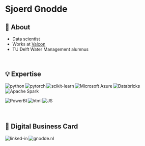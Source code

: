 # Sjoerd Gnodde
## 📖 About
- Data scientist
- Works at [Valcon](https://www.valcon.com/)
- TU Delft Water Management alumnus


<br>

## 💡 Expertise 
[<img align="left" alt="python" src="https://img.shields.io/badge/Python-3776AB.svg?&style=for-the-badge&logo=python&logoColor=white" />](https://www.python.org/)

[<img align="left" alt="pytorch" src="https://img.shields.io/badge/PyTorch-EE4C2C.svg?&style=for-the-badge&logo=pytorch&logoColor=white" />](https://pytorch.org/)

[<img align="left" alt="scikit-learn" src="https://img.shields.io/badge/scikit--learn-F7931E.svg?&style=for-the-badge&logo=scikit-learn&logoColor=white" />](https://scikit-learn.org/)

[<img align="left" alt="Microsoft Azure" src="https://img.shields.io/badge/Microsoft-Azure-0078D4.svg?&style=for-the-badge&logo=microsoft-azure&logoColor=white?labelColor=5E5E5E" />](https://azure.microsoft.com/)

[<img align="left" alt="Databricks" src="https://img.shields.io/badge/Databricks-FF3621?style=for-the-badge&logo=Databricks&logoColor=white" />](https://databricks.com/)

[<img align="left" alt="Apache Spark" src="https://img.shields.io/badge/Apache_Spark-FFFFFF?style=for-the-badge&logo=apachespark&logoColor=#E35A16" />](https://spark.apache.org/)

<br>
<br>

[<img align="left" alt="PowerBI" src="https://img.shields.io/badge/Power_BI-F2C811.svg?&style=for-the-badge&logo=powerbi&logoColor=black" />](https://powerbi.microsoft.com/)
[<img align="left" alt="html" src="https://img.shields.io/badge/HTML-23E34F26.svg?&style=for-the-badge&logo=HTML5&logoColor=white" />](https://en.wikipedia.org/wiki/HTML)
[<img align="left" alt="JS" src="https://img.shields.io/badge/JavaScript%20-F7DF1E.svg?&style=for-the-badge&logo=JavaScript&logoColor=black" />](https://en.wikipedia.org/wiki/JavaScript)


<br>
<br>
<br>


## 📠 Digital Business Card

[<img align="left" alt="linked-in" src="https://img.shields.io/badge/linkedin-%230077B5.svg?&style=for-the-badge&logo=linkedin&logoColor=white" />](https://www.linkedin.com/in/sjoerdgnodde)

[<img align="left" alt="gnodde.nl" src="https://img.shields.io/badge/gnodde.nl-%2312100E.svg?&style=for-the-badge&logo=HTML5&logoColor=white" />](http://gnodde.nl/index.html)


